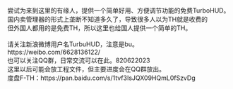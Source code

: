 <div>
尝试为来到这里的有缘人，提供一个简单好用、方便调节功能的免费TurboHUD。<br/>
国内卖管理器的形式上垄断不知道多久了，导致很多人以为TH就是收费的<br/>
但外国人都用的是免费TH，所以这里也给国人提供一个简单的TH。<br/>
<br/>
请关注新浪微博用户名TurbuHUD，注意是bu。https://weibo.com/6628136122/<br/>
也可以关注QQ群，日常交流可以在此。820622023<br/>
这里以后可能会放工程文件，但主要进度会在QQ群放出。<br/>
度盘F-TH：https://pan.baidu.com/s/1tvf3IsJQX09HQmL0fSzvDg<br/>
</div>
